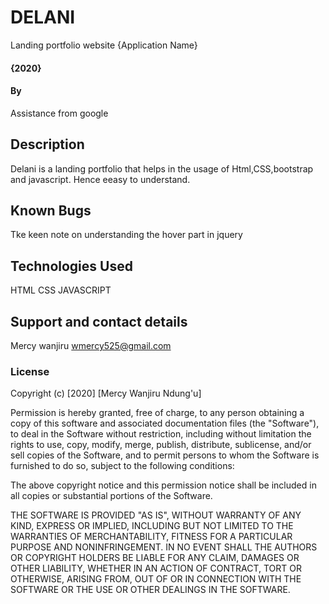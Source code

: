 # DELANI
Landing portfolio website
 {Application Name}
#### {2020}
#### By
Assistance from google
## Description
Delani is a landing portfolio that helps in the usage of Html,CSS,bootstrap and javascript.
Hence eeasy to understand.
## Known Bugs
Tke keen note on understanding the hover part in jquery
## Technologies Used
HTML
CSS
JAVASCRIPT
## Support and contact details
Mercy wanjiru
wmercy525@gmail.com
### License
Copyright (c) [2020] [Mercy Wanjiru Ndung'u]

Permission is hereby granted, free of charge, to any person obtaining a copy
of this software and associated documentation files (the "Software"), to deal
in the Software without restriction, including without limitation the rights
to use, copy, modify, merge, publish, distribute, sublicense, and/or sell
copies of the Software, and to permit persons to whom the Software is
furnished to do so, subject to the following conditions:

The above copyright notice and this permission notice shall be included in all
copies or substantial portions of the Software.

THE SOFTWARE IS PROVIDED "AS IS", WITHOUT WARRANTY OF ANY KIND, EXPRESS OR
IMPLIED, INCLUDING BUT NOT LIMITED TO THE WARRANTIES OF MERCHANTABILITY,
FITNESS FOR A PARTICULAR PURPOSE AND NONINFRINGEMENT. IN NO EVENT SHALL THE
AUTHORS OR COPYRIGHT HOLDERS BE LIABLE FOR ANY CLAIM, DAMAGES OR OTHER
LIABILITY, WHETHER IN AN ACTION OF CONTRACT, TORT OR OTHERWISE, ARISING FROM,
OUT OF OR IN CONNECTION WITH THE SOFTWARE OR THE USE OR OTHER DEALINGS IN THE
SOFTWARE.
